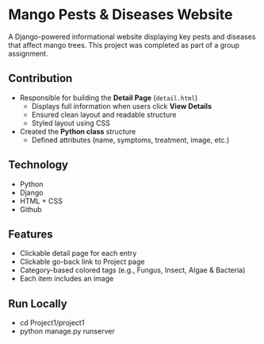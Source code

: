 
# Mango Pests & Diseases Website 

A Django-powered informational website displaying key pests and diseases that affect mango trees. This project was completed as part of a group assignment.

## Contribution

- Responsible for building the **Detail Page** (`detail.html`)
  - Displays full information when users click **View Details**
  - Ensured clean layout and readable structure
  - Styled layout using CSS
- Created the **Python class** structure
  - Defined attributes (name, symptoms, treatment, image, etc.)


## Technology

- Python 
- Django
- HTML + CSS 
- Github

## Features

- Clickable detail page for each entry
- Clickable go-back link to Project page
- Category-based colored tags (e.g., Fungus, Insect, Algae & Bacteria)
- Each item includes an image

## Run Locally
- cd Project1/project1
- python manage.py runserver
